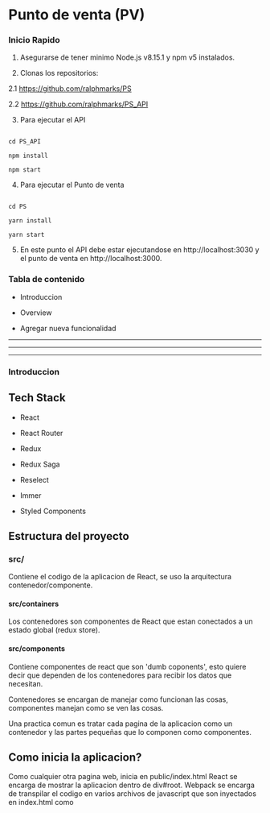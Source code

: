 # Punto de venta (PV)

### Inicio Rapido

1. Asegurarse de tener minimo Node.js v8.15.1 y npm v5 instalados.

2. Clonas los repositorios:

2.1 https://github.com/ralphmarks/PS

2.2 https://github.com/ralphmarks/PS_API

3. Para ejecutar el API

```shell

cd PS_API

npm install

npm start

```

4. Para ejecutar el Punto de venta

```shell

cd PS

yarn install

yarn start

```

5. En este punto el API debe estar ejecutandose en http://localhost:3030 y el punto de venta en http://localhost:3000.

  

### Tabla de contenido

* Introduccion

* Overview

* Agregar nueva funcionalidad

  

---

---

---

### Introduccion

## Tech Stack

* React

* React Router

* Redux

* Redux Saga

* Reselect

* Immer

* Styled Components

## Estructura del proyecto

### src/

Contiene el codigo de la aplicacion de React, se uso la arquitectura contenedor/componente.

#### src/containers

Los contenedores son componentes de React que estan conectados a un estado global (redux store).

#### src/components

Contiene componentes de react que son 'dumb coponents', esto quiere decir que dependen de los contenedores para recibir los datos que necesitan.

  

Contenedores se encargan de manejar como funcionan las cosas, componentes manejan como se ven las cosas.

  

Una practica comun es tratar cada pagina de la aplicacion como un contenedor y las partes pequeñas que lo componen como componentes.

  

## Como inicia la aplicacion?

Como cualquier otra pagina web, inicia en public/index.html React se encarga de mostrar la aplicacion dentro de div#root. Webpack se encarga de transpilar el codigo en varios archivos de javascript que son inyectados en index.html como <script>  tags.

  

Cuando la aplicacion es pubicada en un servidor, los navegadores cargan el archivo index.html, los archivos que webpack incluyo son ejecutados por el navegador, lo que inica la aplicacion de react.

  

## src/index.js:

Al ejecutar yarn start, un servidor de desarrollo empezará a correr, se puede acceder abriendo http://localhost:3000 en el navegador.

  

src/index.js contiene configuracion global:

* Un objeto history es creado, este recuerda todo el historial de navegacion de la aplicacion. Es utilizado por el ConnectedRouter para saver que paginas a visitado el usuario

* Una redux store es inicializada.

* ReactDOM.render() enderea el componente raiz llamado <App />, esto lo hace en conjunto con un <Provider /> y un <ConnectedRouter />.

*  <Provider /> conecta la aplicacion con la redux store.

## Redux

La configuracion de la redux store se encuentra en configureStore.js

La store es creada con createStore(), que acepta en este caso 3 parametros, en este caso [reducer raiz, estado inicial, middleware].

Reducer raiz: Es un reducer que combina todos los demas reducers.

Estado inicial: El estado inicial de la aplicacion esta determinado por los reducers.

Middleware: Librerias que interceptan cada accion que es despachada a la redux store y le aplica cambios.

Por ahora se estan usando 2 middlewares:

Router middleware: Mantiene las rutas sincronizadas con la redux store.

Redux saga: Se utiliza para controlas side-effects, tales como acciones asincronas o acceder a los datos del navegador.

## Reselect

Reselect es una libreria para obtener solo partes de la redux store.

Tiene distintas características:

Teniendo una lista de usuarios, reselect permite crear una funcion que regrese solo ciertos elementos dependiendo de una condición, esto beneficia el desempeño ya que no se crea otra lista para guardar los usuarios filtrados.

Memoization: Un selectos no calculara un nuevo resultado a menos que sus argumentos cambien, reselect primero compara los argumentos nuevos y viejos, para después decidir si debe calcular nu nuevo resultado.

Composability: Se pueden combinar multiples selectores, un selector puede filtrar nombres otro por edad y se pueden combinar utilizando la funcion createSelector()

## Redux Saga

Un saga es como un hilo separado de la aplicacion, que solo es responsable de los efectos secundarios, redux-saga es un middleware, lo que significa que puede ser iniciado, pausado y cancelado desde la aplicacion principal con redux actions, tiene acceso al estado completo de la aplicacion y puede despachar acciones.

  

---

---

---

## Agregar nueva funcionalidad

Primeramente se va a crear un nuevo contenedor, para esto hay que crear una nueva carpeta dentro de /containers

CARPETA DemoPage

Dentro de esta carpeta hay que crear 6 archivos:

* actions.js

* constants.js

* index.js

* Loadable.js

* reducer.js

* selectors.js

  

En index.js se encuentra el codigo del contenedor:

```javascript

import  React, { memo } from  'react'

import  Navbar  from  '../../components/Navbar'

import  PropTypes  from  'prop-types';

import { createStructuredSelector } from  'reselect';

import { connect } from  'react-redux';

import { compose } from  'redux';

import { } from  './actions';

import { } from  './selectors';

import  reducer  from  './reducer';

const  key  =  'demo';

const  DemoPage  =  ()  => {

return (

<div><h1>Demo</h1></div>

)}

DemoPage.propTypes  = {

};

const  mapStateToProps  =  createStructuredSelector({

});

export  function  mapDispatchToProps(dispatch) {

return {};

}

const  withConnect  =  connect(

mapStateToProps,

mapDispatchToProps,

);

export  default  compose(

withConnect,

memo,

)(DemoPage);

```

Una vez agregado el contenido al archivo index.js, se tiene que agregar a una ruta, en este se agregan las siguientes lineas al archivo /App/index.js:

```javascript

...

import  DemoPage  from  './../DemoPage'

...

<Route exact path="/demo" component={DemoPage}  />

...

```

Una vez agregadas las 2 lineas, se debe poder ver el componente en la direccion http://localhost:3000/demo.

Para mostrar informacion hay que crear un reducer, el cual se encarga de permitirle al componente acceder al estado y a actualizarlo.

El reducer se encuentra en reducer.js

```javascript

import  produce  from  'immer';

  

export  const  initialState  = {

number:  0,

};

  

/* eslint-disable default-case, no-param-reassign */

const  DemoReducer  =  (state  =  initialState,  action)  =>

produce(state,  draft  => {

switch (action.type) {

default:

break

}

});

  

export  default  DemoReducer;

```

Para usar el reducer en el componente hay que agregar las siguientes lineas en index.js:

```javascript

...

import  reducer  from  './reducer';

import { useInjectReducer } from  './../../utils/injectReducer'

...

...

useInjectReducer({ key,  reducer });

...

```

Ahora ya se puede obtener el valor de numero del estado, utilizando los selectores, se agrega el siguiente codigo en selectors.js

```javascript

import { createSelector } from  'reselect';

import { initialState } from  './reducer';

  

const  selectDemo  =  state  =>  state.demo  ||  initialState;

  

const  makeSelectNumber  =  ()  =>

createSelector(

selectDemo,

empState  =>  empState.number,

);

  

export { makeSelectNumber };

```

Esto permite que en el archivo index.js se pueda importar esta funcion para crear el selector de la variable number

```javascript

...

import { makeSelectNumber } from  './selectors'

...

const  mapStateToProps  =  createStructuredSelector({

number:  makeSelectNumber(),

});

```

con esto, number ya esta disponible, ahora solo falta incluirla como prop en el contenedor de la siguiente manera

```javascript

const  DemoPage  =  ({number})  => {

```

y de ahora en adelante, number esta disponible para ser desplegado

```javascript

<h1>Demo {number}</h1>

```

Los usuarios pueden cambiar el estado, en este ejemplo se va a agregar un boton para el cambio, lo primero es crear una constante para la accion de aumentar el numero. Eso se agrega en constants.js

```javascript

export  const  ADD_TO_NUMBER  =  'ps/Demo/ADD_TO_NUMBER'

```

La nomenclatura es: nombre_de_la_aplicacion/nombre_container/accion

Ya que la constante fue creada, se puede crear la accion, esta se agrega en el archivo actions.js

```javascript

import { ADD_TO_NUMBER } from  './constants'

/**

* Adds n to number

* @param  {int}  n Valor para agregar a number

* @return  {object} An action object with a type of ADD_TO_NUMBER

*/

export  function  addToNumber(n) {

return {

type:  ADD_TO_NUMBER,

value_to_add:  n,

};

}

```

Los comentarios generan la descripcion de la funcion. Ahora se puede importar en el index.js

```javascript

...

import { addToNumber } from  './actions';

...

export  function  mapDispatchToProps(dispatch) {

return {

onAddToNumber:  (n)  =>  dispatch(addToNumber(n)),

};

}

...

```

Al igual que se hizo con la variable number, se tiene que pasar la funcion como prop:

```javascript

const  DemoPage  =  ({number,  onAddToNumber})  => {

```

y ahora se puede agregar a elementos como un boton:

```html

<div

onClick={()  => onAddToNumber(Math.random() * 10)}

className="btn">Agregar Numero

</div>

```

Ahora cuando se haga click en el boton, la accion va a llegar al reducer, ahora se tiene que agregar el cambio del estado, en reducer.js

```javascript

...

import { ADD_TO_NUMBER } from  './constants'

...

...

switch (action.type) {

...

case  ADD_TO_NUMBER:

draft.number  =  draft.number  +  action.value_to_add

break

...

}

...

```

### Anatomia - Contenedor
Cada contenedor es creado dentro de la carpeta containers/ en una carpeta con el nombre del contenedor **containers/ContenedorNombre**.
Dentro de la carpeta se encuentran varios archivos:

 - **actions.js** - Exporta las acciones, cada acción es una función que se encarga de actualizar el estado.
 - **constants.js** - Exporta las constantes, cada constante es un string único para cada una de las acciones 
 - **index.js** - Declara el contenedor 
 - **reducer.js** - Declara el reducer que se encarga de recibir las ejecuciones de las acciones y se encarga de ejecutar los cambios al estado que se indiquen 
 - **selectors.js** - Declara los selectores, cada selector es una función que se encarga de devolver una parte del estado.

Son elementos están conectados al estado de la aplicación y cuentan con métodos para consultarlo y actualizarlo. Su estructura básica es la siguiente: 

```javascript
import React, {useEffect, memo} from 'react'
import PropTypes from 'prop-types'
import { connect } from 'react-redux'
import { compose } from 'redux'
import { createStructuredSelector } from 'reselect'
import { useInjectReducer } from './../../utils/injectReducer'
import { useInjectSaga } from './../../utils/injectSaga'

import { selectExample } from './actions'
import { makeSelectExample } from './selectors'
import reducer from './reducer'
import saga from './saga'
const key = 'ultimate'
export function ExampleContainer({example, onSelectExample}){
  useInjectReducer({ key, reducer })
  useInjectSaga({ key, saga })
  useEffect(() => {}, [])
  return (
    <div>
      <p>Contenido</p>
    </div>
  )
}

ExampleContainer.propTypes = {
  example: PropTypes.string,
  onSelectExample: PropTypes.function,
}

const mapStateToProps = createStructuredSelector({
  example: makeSelectExample(),
})

export function mapDispatchToProps(dispatch) {
  return {
    onSelectExample: (product) => dispatch(selectExample(product)),
  }
}

const withConnect = connect(
  mapStateToProps,
  mapDispatchToProps,
)


export default compose(
  withConnect,
  memo,
)(ExampleContainer)
```
Para obtener elementos del estado se utiliza **mapStateToProps**, cada unos de los selectores es una función que regresa una parte del estado, cada una de los selectores se exportan desde el archivo selectors.js

Para actualizar el estado se utiliza **mapDispatchToProps**, cada una de las funciones que se declaran en el archivo actions.js.

Para poder utilizar los elementos del estado y las funciones estas se agregan como parámetros a la función que crea el contenedor 
```javascript
ExampleContainer({example, onSelectExample})
```
Hay 3 funciones que vale la pena mencionar **useInjectReducer** que permite conectarse al estado, **useInjectSaga** que no es obligatoria pero se debe usar cuando se hagan llamadas a cualquier servicio externo y por último [**useEffect**](https://reactjs.org/docs/hooks-effect.html) esta función permite ejecutar código que tiene efectos secundarios (llamada a un API, leer un archivo, etc).

Finalmente cada función que genere un contenedor debe tener un  **return** , este debe regresar la estructura html que conforma el contenedor.
```javascript 
return (
    <div>
      <p>Contenido</p>
    </div>
  )
```
Después de la declaración del contenedor se encuentra la validación de los parámetros que reciben la función de creación del contenedor, en este caso la variable example debería ser un String y onSelectExample debe ser una función:
```javascript
ExampleContainer.propTypes = {
  example: PropTypes.string,
  onSelectExample: PropTypes.function,
}
```


### Componente
La diferencia de los componentes con respecto a los contenedores es que estos no tienen conexión con el estado, toda la información que necesitan para funcionar es pasada desde el contenedor que contiene el componente, estos se crean dentro de la carpeta /components, creando una carpeta **/components/NombreComponente** esta carpeta solo contiene un archivo llamado index.js, y ahi se coloca la declaración del componente, su estructura básica es:
```javascript
const Componente = ({param1, param2, ...}) => {
  return (
    <div>
      <p>Componente</p>
    </div>
  )
}
export default Componente;
```

